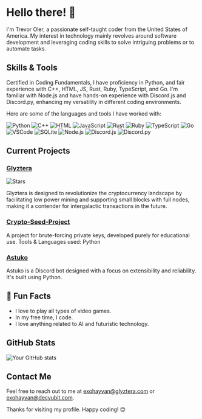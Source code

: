 # Hello there! 👋

I'm Trevor Oler, a passionate self-taught coder from the United States of America. My interest in technology mainly revolves around software development and leveraging coding skills to solve intriguing problems or to automate tasks.

## Skills & Tools

Certified in Coding Fundamentals, I have proficiency in Python, and fair experience with C++, HTML, JS, Rust, Ruby, TypeScript, and Go. I'm familiar with Node.js and have hands-on experience with Discord.js and Discord.py, enhancing my versatility in different coding environments.

Here are some of the languages and tools I have worked with:

![Python](https://img.shields.io/badge/-Python-000?&logo=Python)
![C++](https://img.shields.io/badge/-C++-00599C?&logo=c)
![HTML](https://img.shields.io/badge/-HTML-000?&logo=HTML5)
![JavaScript](https://img.shields.io/badge/-JavaScript-000?&logo=JavaScript)
![Rust](https://img.shields.io/badge/-Rust-000000?&logo=Rust)
![Ruby](https://img.shields.io/badge/-Ruby-CC342D?&logo=Ruby&logoColor=white)
![TypeScript](https://img.shields.io/badge/-TypeScript-007ACC?&logo=TypeScript&logoColor=white)
![Go](https://img.shields.io/badge/-Go-00ADD8?&logo=Go&logoColor=white)
![VSCode](https://img.shields.io/badge/-VSCode-007ACC?&logo=Visual%20Studio%20Code)
![SQLite](https://img.shields.io/badge/-SQLite-003B57?&logo=sqlite)
![Node.js](https://img.shields.io/badge/-Node.js-000?&logo=node.js)
![Discord.js](https://img.shields.io/badge/-Discord.js-000?&logo=discord)
![Discord.py](https://img.shields.io/badge/-Discord.py-000?&logo=python)

## Current Projects

### [Glyztera](https://github.com/Glyztera)
![Stars](https://img.shields.io/github/stars/Glyztera/Glyztera?style=social)

Glyztera is designed to revolutionize the cryptocurrency landscape by facilitating low power mining and supporting small blocks with full nodes, making it a contender for intergalactic transactions in the future.

### [Crypto-Seed-Project](https://github.com/Exohayvan/Crypto-Seed-Project)

A project for brute-forcing private keys, developed purely for educational use. Tools & Languages used: Python

### [Astuko](https://github.com/Exohayvan/atsuko)

Astuko is a Discord bot designed with a focus on extensibility and reliability. It's built using Python.

## 🚀 Fun Facts

- I love to play all types of video games.
- In my free time, I code.
- I love anything related to AI and futuristic technology.

## GitHub Stats

![Your GitHub stats](https://github-readme-stats.vercel.app/api?username=Exohayvan&show_icons=true)

## Contact Me

Feel free to reach out to me at [exohayvan@glyztera.com](mailto:exohayvan@glyztera.com) or [exohayvan@decyubit.com](mailto:exohayvan@decyubit.com).

Thanks for visiting my profile. Happy coding! 😊

